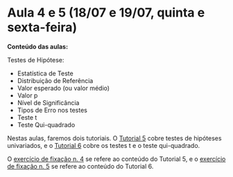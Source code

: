 # Aula 4 e 5 (18/07 e 19/07, quinta e sexta-feira)

**Conteúdo das aulas:**

Testes de Hipótese:

* Estatística de Teste
* Distribuição de Referência
* Valor esperado (ou valor médio)
* Valor p
* Nível de Significância
* Tipos de Erro nos testes
* Teste t
* Teste Qui-quadrado

Nestas aulas, faremos dois tutoriais. O [Tutorial 5](https://github.com/lgelape/modus_2019/blob/master/Tutoriais/Tutorial5.md) cobre testes de hipóteses univariados, e o [Tutorial 6](https://github.com/lgelape/modus_2019/blob/master/Tutoriais/Tutorial6.md) cobre os testes t e o teste qui-quadrado.

O [exercício de fixação n. 4](https://github.com/lgelape/modus_2019/blob/master/Exercicios/Exercicio4.md) se refere ao conteúdo do Tutorial 5, e o [exercício de fixação n. 5]() se refere ao conteúdo do Tutorial 6.
